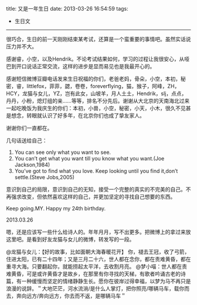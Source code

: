 title: 又是一年生日
date: 2013-03-26 16:54:59
tags:
- 生日文
---

很巧合，生日的前一天刚刚结束某考试，还算是一个蛮重要的事情吧。虽然实话说压力并不大。

感谢睿，小空，以及Hendrik。不论考试结果如何，学习的过程让我很安心，从哑巴到开口说话正常交流，这样的进步是显而易见也是我最开心的。

感谢短信微博豆瓣电话发来生日祝福的你们，老爸老妈，骨朵，小空，本初，秘密，睿，littlefox，菲菲，勰，卷卷，foreverflying，猫，猴子，阿峰，ZH，HCY，龙猫与女儿，YZ，岂有此女，山坡羊，月人土土，Hendrik，slj，点点，丹丹，小粉，熄灯组的亲……等等，排名不分先后。谢谢从大北京的天南海北过来一起吃晚饭为我庆生的你们：本初，小兽，小空，秘密，小天，小木，很久不见甚是想念，转眼就认识了好多年，在北京你们也成了挚友家人。

谢谢你们一直都在。

几句话送给自己：
1. You can see only what you want to see.
2. You can’t get what you want till you know what you want.(Joe Jackson,1984)
3. You’ve got to find what you love. Keep looking until you find it,don’t settle.(Steve Jobs,2005)

意识到自己的局限，意识到自己的无知，接受一个完整的真实的不完美的自己。不再强求改变，但依然喜欢这样的自己，并更加坚定的寻找自己想要的东西。

Keep going.MY.
Happy my 24th birthday.

2013.03.26

嗯，还是应该写一些什么给诗人的。年年月月，写不出更多。把微博上的拿过来放这里吧。是看到好友龙猫与女儿的微博，转发写的一段。

@龙猫与女儿：【好的故事，比如面朝大海春暖花开】 你，褪去王冠，收了弓箭，住进太阳，已有二十四年；又是三月二十六，世人都在念你，都在责难黄昏，都在重寻大海。只要翻起你，就能捞起太平洋，去收割月亮。
@梦小喵：世人都在责难黄昏，可是或许黄昏才是故乡，在那里有你寻找的天梯，有歌者吟诵古老的诗篇，有一种缓慢而坚定的情绪静静生长。愿你在彼岸过得幸福，以梦为马不再只是浪漫的说辞。＂大地茫茫，河水流淌/是什么人掌灯，把你照亮/哪辆马车，载你而去，奔向远方/奔向远方，你去而不返，是哪辆马车＂
